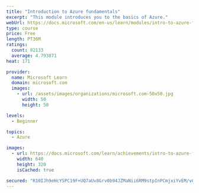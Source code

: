 ```yaml
---
title: "Introduction to Azure fundamentals"
excerpt: "This module introduces you to the basics of Azure."
webUrl: https://docs.microsoft.com/en-us/learn/modules/intro-to-azure-fundamentals/
type: course
price: Free
length: PT36M
ratings:
  count: 82133
  average: 4.793871
heat: 171

provider:
  name: Microsoft Learn
  domain: microsoft.com
  images:
    - url: /assets/images/organizations/microsoft.com-50x50.jpg
      width: 50
      height: 50

levels:
  - Beginner

topics:
  - Azure

images:
  - url: https://docs.microsoft.com/learn/achievements/intro-to-azure-fundamentals-social.png
    width: 640
    height: 320
    isCached: true

secured: "R10IJh9eHcYSPC19F+UQ7aUv8Grv0b94JZMaNii6RM9stpInPCmjxiYvEM/vCOSCyKi1vkOx0z+knW8Fe0Xddqvh9EKA2/2CYtNN+YuvSW3eem+NLF00QqtkBMBFiFg1gKQjvMks2iIFTF1M7Tw/SN7bZzSlriEPqU4cKH27kguO8vkBAxfaCHqV2+PflSOdyY1obIeqxZSEt9DC6cVD8E+gytNFX/kYMK+WKZF2cNzc8vprAzpkG1v0Wpc6otoF2Csr8gLjB2vTr6FLLdRkPBTXscu2Qcvf8CZZv678h9aAXTeHmHwdAU7Kwopep/r3/0ZjBdzb9CZF6zUYfNT/Kbn0O2OkxjJOklOPcuu0gxoGrY4j160yyez26A43Qnj5nfrBKNi9NRJEs1taIyGdG+3+BHJ4Wz0NaleM9V/JBwTBeBjHjDmEJT+PtvO8usF6;Q6hVB3zHtobDyqR7LL4Hyw=="
---
```


